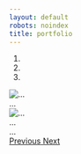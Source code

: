 ```yaml
---
layout: default
robots: noindex
title: portfolio
---
```


<div id="carousel-example-generic" class="carousel slide" data-ride="carousel">
<!-- Indicators -->
<ol class="carousel-indicators">
<li data-target="#carousel-example-generic" data-slide-to="0" class="active"></li>
<li data-target="#carousel-example-generic" data-slide-to="1"></li>
<li data-target="#carousel-example-generic" data-slide-to="2"></li>
</ol>

<!-- Wrapper for slides -->
<div class="carousel-inner" role="listbox">
<div class="item active">
<img src="..." alt="...">
<div class="carousel-caption">
...
</div>
</div>
<div class="item">
<img src="..." alt="...">
<div class="carousel-caption">
...
</div>
</div>
...
</div>

<!-- Controls -->
<a class="left carousel-control" href="#carousel-example-generic" role="button" data-slide="prev">
<span class="glyphicon glyphicon-chevron-left" aria-hidden="true"></span>
<span class="sr-only">Previous</span>
</a>
<a class="right carousel-control" href="#carousel-example-generic" role="button" data-slide="next">
<span class="glyphicon glyphicon-chevron-right" aria-hidden="true"></span>
<span class="sr-only">Next</span>
</a>
</div>
